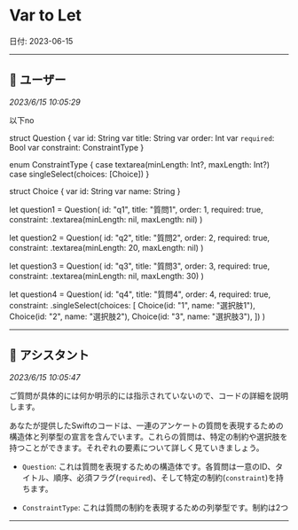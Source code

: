 # Var to Let

日付: 2023-06-15

---

## 👤 ユーザー
*2023/6/15 10:05:29*

以下no


struct Question {
    var id: String
    var title: String
    var order: Int
    var `required`: Bool
    var constraint: ConstraintType
}

enum ConstraintType {
    case textarea(minLength: Int?, maxLength: Int?)
    case singleSelect(choices: [Choice])
}

struct Choice {
    var id: String
    var name: String
}


let question1 = Question(
    id: "q1",
    title: "質問1",
    order: 1,
    required: true,
    constraint: .textarea(minLength: nil, maxLength: nil)
)

let question2 = Question(
    id: "q2",
    title: "質問2",
    order: 2,
    required: true,
    constraint: .textarea(minLength: 20, maxLength: nil)
)


let question3 = Question(
    id: "q3",
    title: "質問3",
    order: 3,
    required: true,
    constraint: .textarea(minLength: nil, maxLength: 30)
)

let question4 = Question(
    id: "q4",
    title: "質問4",
    order: 4,
    required: true,
    constraint: .singleSelect(choices: [
        Choice(id: "1", name: "選択肢1"),
        Choice(id: "2", name: "選択肢2"),
        Choice(id: "3", name: "選択肢3"),
    ])
)

---

## 🤖 アシスタント
*2023/6/15 10:05:47*

ご質問が具体的には何か明示的には指示されていないので、コードの詳細を説明します。

あなたが提供したSwiftのコードは、一連のアンケートの質問を表現するための構造体と列挙型の宣言を含んでいます。これらの質問は、特定の制約や選択肢を持つことができます。それぞれの要素について詳しく見ていきましょう。

- `Question`: これは質問を表現するための構造体です。各質問は一意のID、タイトル、順序、必須フラグ(`required`)、そして特定の制約(`constraint`)を持ちます。

- `ConstraintType`: これは質問の制約を表現するための列挙型です。制約は2つ

---
